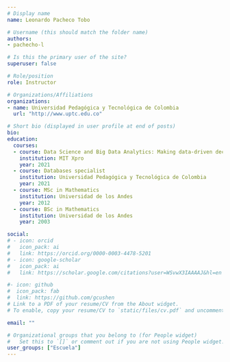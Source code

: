 ```yaml
---
# Display name
name: Leonardo Pacheco Tobo

# Username (this should match the folder name)
authors:
- pachecho-l

# Is this the primary user of the site?
superuser: false

# Role/position
role: Instructor

# Organizations/Affiliations
organizations:
- name: Universidad Pedagógica y Tecnológica de Colombia
  url: "http://www.uptc.edu.co"

# Short bio (displayed in user profile at end of posts)
bio: 
education:
  courses:
  - course: Data Science and Big Data Analytics: Making data-driven decisions
    institution: MIT Xpro
    year: 2021
  - course: Databases specialist
    institution: Universidad Pedagógica y Tecnológica de Colombia
    year: 2021
  - course: MSc in Mathematics
    institution: Universidad de los Andes
    year: 2012
  - course: BSc in Mathematics
    institution: Universidad de los Andes
    year: 2003

social:
# - icon: orcid
#   icon_pack: ai
#   link: https://orcid.org/0000-0003-4478-5201
# - icon: google-scholar
#   icon_pack: ai
#   link: https://scholar.google.com/citations?user=WSvwX3IAAAAJ&hl=en

#- icon: github
#  icon_pack: fab
#  link: https://github.com/gcushen
# Link to a PDF of your resume/CV from the About widget.
# To enable, copy your resume/CV to `static/files/cv.pdf` and uncomment the lines below.

email: ""

# Organizational groups that you belong to (for People widget)
#   Set this to `[]` or comment out if you are not using People widget.
user_groups: ["Escuela"]
---
```



